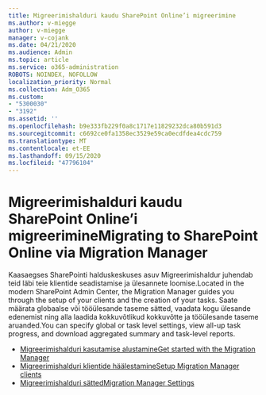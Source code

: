 ```yaml
---
title: Migreerimishalduri kaudu SharePoint Online’i migreerimine
ms.author: v-miegge
author: v-miegge
manager: v-cojank
ms.date: 04/21/2020
ms.audience: Admin
ms.topic: article
ms.service: o365-administration
ROBOTS: NOINDEX, NOFOLLOW
localization_priority: Normal
ms.collection: Adm_O365
ms.custom:
- "5300030"
- "3192"
ms.assetid: ''
ms.openlocfilehash: b9e333fb229f0a8c1717e11829232dca80b591d3
ms.sourcegitcommit: c6692ce0fa1358ec3529e59ca0ecdfdea4cdc759
ms.translationtype: MT
ms.contentlocale: et-EE
ms.lasthandoff: 09/15/2020
ms.locfileid: "47796104"
---
```

# <a name="migrating-to-sharepoint-online-via-migration-manager"></a><span data-ttu-id="0b40e-102">Migreerimishalduri kaudu SharePoint Online’i migreerimine</span><span class="sxs-lookup"><span data-stu-id="0b40e-102">Migrating to SharePoint Online via Migration Manager</span></span>

<span data-ttu-id="0b40e-103">Kaasaegses SharePointi halduskeskuses asuv Migreerimishaldur juhendab teid läbi teie klientide seadistamise ja ülesannete loomise.</span><span class="sxs-lookup"><span data-stu-id="0b40e-103">Located in the modern SharePoint Admin Center, the Migration Manager guides you through the setup of your clients and the creation of your tasks.</span></span> <span data-ttu-id="0b40e-104">Saate määrata globaalse või tööülesande taseme sätted, vaadata kogu ülesande edenemist ning alla laadida kokkuvõtlikud kokkuvõtte ja tööülesande taseme aruanded.</span><span class="sxs-lookup"><span data-stu-id="0b40e-104">You can specify global or task level settings, view all-up task progress, and download aggregated summary and task-level reports.</span></span>

* [<span data-ttu-id="0b40e-105">Migreerimishalduri kasutamise alustamine</span><span class="sxs-lookup"><span data-stu-id="0b40e-105">Get started with the Migration Manager</span></span>](https://docs.microsoft.com/sharepointmigration/mm-get-started)
* [<span data-ttu-id="0b40e-106">Migreerimishalduri klientide häälestamine</span><span class="sxs-lookup"><span data-stu-id="0b40e-106">Setup Migration Manager clients</span></span>](https://docs.microsoft.com/sharepointmigration/mm-setup-clients)
* [<span data-ttu-id="0b40e-107">Migreerimishalduri sätted</span><span class="sxs-lookup"><span data-stu-id="0b40e-107">Migration Manager Settings</span></span>](https://docs.microsoft.com/sharepointmigration/mm-settings)